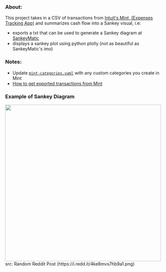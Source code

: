 ### About:
This project takes in a CSV of transactions from [Intuit's Mint, (Expenses Tracking App)](https://mint.intuit.com) and summarizes cash flow into a Sankey visual, i.e:

- exports a txt that can be used to generate a Sankey diagram at [SankeyMatic](https://sankeymatic.com/build)
- displays a sankey plot using python plotly (not as beautiful as SankeyMatic's imo)

### Notes: 
- Update [`mint-categories.yaml`](./mint-categories.yaml) with any custom categories you create in Mint
- [How to get exported transactions from Mint](https://mint.intuit.com/support/en-us/help-article/bank-transactions/download-transactions/L4VNv2fMR_US_en_US)


### Example of Sankey Diagram
<img src="https://user-images.githubusercontent.com/24400570/210920691-1e30fe2b-d2a9-4eeb-a23c-6fcefb018b04.png" width="500">
src: Random Reddit Post (https://i.redd.it/4ke8mvs7hb9a1.png)

